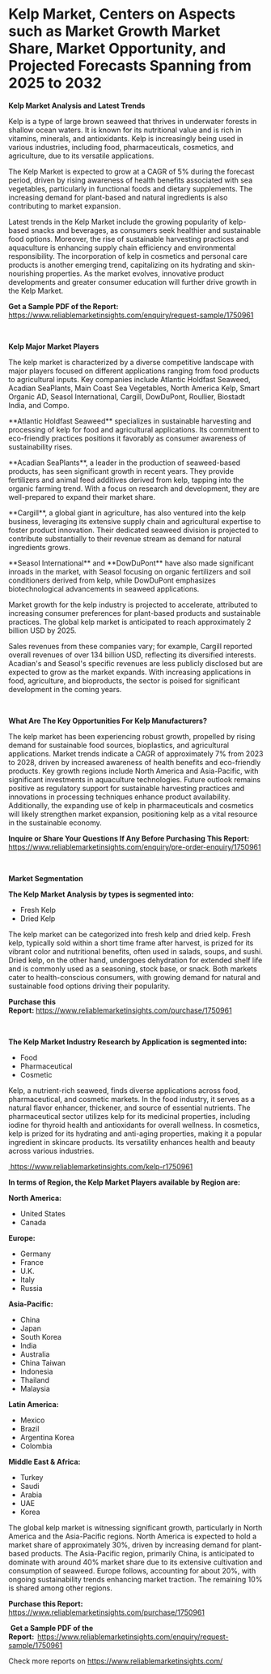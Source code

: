 <p><h1>Kelp Market, Centers on Aspects such as Market Growth Market Share, Market Opportunity, and Projected Forecasts Spanning from 2025 to 2032</h1></p><p><strong>Kelp Market Analysis and Latest Trends</strong></p>
<p><p>Kelp is a type of large brown seaweed that thrives in underwater forests in shallow ocean waters. It is known for its nutritional value and is rich in vitamins, minerals, and antioxidants. Kelp is increasingly being used in various industries, including food, pharmaceuticals, cosmetics, and agriculture, due to its versatile applications. </p><p>The Kelp Market is expected to grow at a CAGR of 5% during the forecast period, driven by rising awareness of health benefits associated with sea vegetables, particularly in functional foods and dietary supplements. The increasing demand for plant-based and natural ingredients is also contributing to market expansion. </p><p>Latest trends in the Kelp Market include the growing popularity of kelp-based snacks and beverages, as consumers seek healthier and sustainable food options. Moreover, the rise of sustainable harvesting practices and aquaculture is enhancing supply chain efficiency and environmental responsibility. The incorporation of kelp in cosmetics and personal care products is another emerging trend, capitalizing on its hydrating and skin-nourishing properties. As the market evolves, innovative product developments and greater consumer education will further drive growth in the Kelp Market.</p></p>
<p><strong>Get a Sample PDF of the Report:&nbsp;</strong> <a href="https://www.reliablemarketinsights.com/enquiry/request-sample/1750961?utm_campaign=2891&utm_medium=2&utm_source=Github&utm_content=ia&utm_term=07042025&utm_id=kelp">https://www.reliablemarketinsights.com/enquiry/request-sample/1750961</a></p>
<p>&nbsp;</p>
<p><strong>Kelp Major Market Players</strong></p>
<p><p>The kelp market is characterized by a diverse competitive landscape with major players focused on different applications ranging from food products to agricultural inputs. Key companies include Atlantic Holdfast Seaweed, Acadian SeaPlants, Main Coast Sea Vegetables, North America Kelp, Smart Organic AD, Seasol International, Cargill, DowDuPont, Roullier, Biostadt India, and Compo.</p><p>**Atlantic Holdfast Seaweed** specializes in sustainable harvesting and processing of kelp for food and agricultural applications. Its commitment to eco-friendly practices positions it favorably as consumer awareness of sustainability rises.</p><p>**Acadian SeaPlants**, a leader in the production of seaweed-based products, has seen significant growth in recent years. They provide fertilizers and animal feed additives derived from kelp, tapping into the organic farming trend. With a focus on research and development, they are well-prepared to expand their market share.</p><p>**Cargill**, a global giant in agriculture, has also ventured into the kelp business, leveraging its extensive supply chain and agricultural expertise to foster product innovation. Their dedicated seaweed division is projected to contribute substantially to their revenue stream as demand for natural ingredients grows.</p><p>**Seasol International** and **DowDuPont** have also made significant inroads in the market, with Seasol focusing on organic fertilizers and soil conditioners derived from kelp, while DowDuPont emphasizes biotechnological advancements in seaweed applications.</p><p>Market growth for the kelp industry is projected to accelerate, attributed to increasing consumer preferences for plant-based products and sustainable practices. The global kelp market is anticipated to reach approximately 2 billion USD by 2025.</p><p>Sales revenues from these companies vary; for example, Cargill reported overall revenues of over 134 billion USD, reflecting its diversified interests. Acadian's and Seasol's specific revenues are less publicly disclosed but are expected to grow as the market expands. With increasing applications in food, agriculture, and bioproducts, the sector is poised for significant development in the coming years.</p></p>
<p>&nbsp;</p>
<p><strong>What Are The Key Opportunities For Kelp Manufacturers?</strong></p>
<p><p>The kelp market has been experiencing robust growth, propelled by rising demand for sustainable food sources, bioplastics, and agricultural applications. Market trends indicate a CAGR of approximately 7% from 2023 to 2028, driven by increased awareness of health benefits and eco-friendly products. Key growth regions include North America and Asia-Pacific, with significant investments in aquaculture technologies. Future outlook remains positive as regulatory support for sustainable harvesting practices and innovations in processing techniques enhance product availability. Additionally, the expanding use of kelp in pharmaceuticals and cosmetics will likely strengthen market expansion, positioning kelp as a vital resource in the sustainable economy.</p></p>
<p><strong>Inquire or Share Your Questions If Any Before Purchasing This Report:</strong> <a href="https://www.reliablemarketinsights.com/enquiry/pre-order-enquiry/1750961?utm_campaign=2891&utm_medium=2&utm_source=Github&utm_content=ia&utm_term=07042025&utm_id=kelp">https://www.reliablemarketinsights.com/enquiry/pre-order-enquiry/1750961</a></p>
<p>&nbsp;</p>
<p><strong>Market Segmentation</strong></p>
<p><strong>The Kelp Market Analysis by types is segmented into:</strong></p>
<p><ul><li>Fresh Kelp</li><li>Dried Kelp</li></ul></p>
<p><p>The kelp market can be categorized into fresh kelp and dried kelp. Fresh kelp, typically sold within a short time frame after harvest, is prized for its vibrant color and nutritional benefits, often used in salads, soups, and sushi. Dried kelp, on the other hand, undergoes dehydration for extended shelf life and is commonly used as a seasoning, stock base, or snack. Both markets cater to health-conscious consumers, with growing demand for natural and sustainable food options driving their popularity.</p></p>
<p><strong>Purchase this Report:&nbsp;</strong><a href="https://www.reliablemarketinsights.com/purchase/1750961?utm_campaign=2891&utm_medium=2&utm_source=Github&utm_content=ia&utm_term=07042025&utm_id=kelp">https://www.reliablemarketinsights.com/purchase/1750961</a></p>
<p>&nbsp;</p>
<p><strong>The Kelp Market Industry Research by Application is segmented into:</strong></p>
<p><ul><li>Food</li><li>Pharmaceutical</li><li>Cosmetic</li></ul></p>
<p><p>Kelp, a nutrient-rich seaweed, finds diverse applications across food, pharmaceutical, and cosmetic markets. In the food industry, it serves as a natural flavor enhancer, thickener, and source of essential nutrients. The pharmaceutical sector utilizes kelp for its medicinal properties, including iodine for thyroid health and antioxidants for overall wellness. In cosmetics, kelp is prized for its hydrating and anti-aging properties, making it a popular ingredient in skincare products. Its versatility enhances health and beauty across various industries.</p></p>
<p><a href="https://www.reliablemarketinsights.com/kelp-r1750961?utm_campaign=2891&utm_medium=2&utm_source=Github&utm_content=ia&utm_term=07042025&utm_id=kelp">&nbsp;https://www.reliablemarketinsights.com/kelp-r1750961</a></p>
<p><strong>In terms of Region, the Kelp Market Players available by Region are:</strong></p>
<p>
    <p> <strong> North America: </strong>
        <ul>
            <li>United States</li>
            <li>Canada</li>
        </ul>
        </p> 
    <p> <strong> Europe: </strong>
        <ul>
            <li>Germany</li>
            <li>France</li>
            <li>U.K.</li>
            <li>Italy</li>
            <li>Russia</li>
        </ul>
        </p> 
    <p> <strong> Asia-Pacific: </strong>
        <ul>
            <li>China</li>
            <li>Japan</li>
            <li>South Korea</li>
            <li>India</li>
            <li>Australia</li>
            <li>China Taiwan</li>
            <li>Indonesia</li>
            <li>Thailand</li>
            <li>Malaysia</li>
        </ul>
        </p> 
    <p> <strong> Latin America: </strong>
        <ul>
            <li>Mexico</li>
            <li>Brazil</li>
            <li>Argentina Korea</li>
            <li>Colombia</li>
        </ul>
        </p> 
    <p> <strong> Middle East & Africa: </strong>
        <ul>
            <li>Turkey</li>
            <li>Saudi</li>
            <li>Arabia</li>
            <li>UAE</li>
            <li>Korea</li>
        </ul>
    </p>
    </p>
<p><p>The global kelp market is witnessing significant growth, particularly in North America and the Asia-Pacific regions. North America is expected to hold a market share of approximately 30%, driven by increasing demand for plant-based products. The Asia-Pacific region, primarily China, is anticipated to dominate with around 40% market share due to its extensive cultivation and consumption of seaweed. Europe follows, accounting for about 20%, with ongoing sustainability trends enhancing market traction. The remaining 10% is shared among other regions.</p></p>
<p><strong>Purchase this Report: </strong><a href="https://www.reliablemarketinsights.com/purchase/1750961?utm_campaign=2891&utm_medium=2&utm_source=Github&utm_content=ia&utm_term=07042025&utm_id=kelp">https://www.reliablemarketinsights.com/purchase/1750961</a></p>
<p>&nbsp;<strong>Get a Sample PDF of the Report:&nbsp;&nbsp;</strong><a href="https://www.reliablemarketinsights.com/enquiry/request-sample/1750961?utm_campaign=2891&utm_medium=2&utm_source=Github&utm_content=ia&utm_term=07042025&utm_id=kelp">https://www.reliablemarketinsights.com/enquiry/request-sample/1750961</a></p>
<p><strong></strong></p>
<p>Check more reports on <a href="https://www.reliablemarketinsights.com/?utm_campaign=2891&utm_medium=2&utm_source=Github&utm_content=ia&utm_term=07042025&utm_id=kelp">https://www.reliablemarketinsights.com/</a></p>